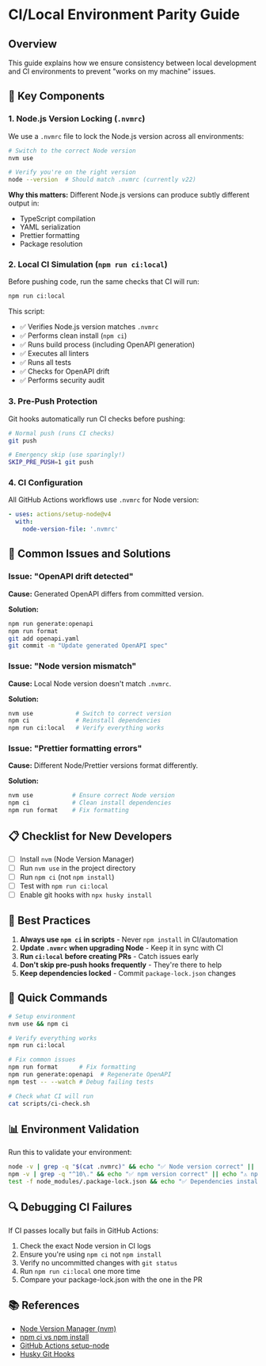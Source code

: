 # CI/Local Environment Parity Guide

## Overview

This guide explains how we ensure consistency between local development and CI environments to prevent "works on my machine" issues.

## 🎯 Key Components

### 1. Node.js Version Locking (`.nvmrc`)

We use a `.nvmrc` file to lock the Node.js version across all environments:

```bash
# Switch to the correct Node version
nvm use

# Verify you're on the right version
node --version  # Should match .nvmrc (currently v22)
```

**Why this matters:** Different Node.js versions can produce subtly different output in:
- TypeScript compilation
- YAML serialization
- Prettier formatting
- Package resolution

### 2. Local CI Simulation (`npm run ci:local`)

Before pushing code, run the same checks that CI will run:

```bash
npm run ci:local
```

This script:
- ✅ Verifies Node.js version matches `.nvmrc`
- ✅ Performs clean install (`npm ci`)
- ✅ Runs build process (including OpenAPI generation)
- ✅ Executes all linters
- ✅ Runs all tests
- ✅ Checks for OpenAPI drift
- ✅ Performs security audit

### 3. Pre-Push Protection

Git hooks automatically run CI checks before pushing:

```bash
# Normal push (runs CI checks)
git push

# Emergency skip (use sparingly!)
SKIP_PRE_PUSH=1 git push
```

### 4. CI Configuration

All GitHub Actions workflows use `.nvmrc` for Node version:

```yaml
- uses: actions/setup-node@v4
  with:
    node-version-file: '.nvmrc'
```

## 🚨 Common Issues and Solutions

### Issue: "OpenAPI drift detected"

**Cause:** Generated OpenAPI differs from committed version.

**Solution:**
```bash
npm run generate:openapi
npm run format
git add openapi.yaml
git commit -m "Update generated OpenAPI spec"
```

### Issue: "Node version mismatch"

**Cause:** Local Node version doesn't match `.nvmrc`.

**Solution:**
```bash
nvm use            # Switch to correct version
npm ci             # Reinstall dependencies
npm run ci:local   # Verify everything works
```

### Issue: "Prettier formatting errors"

**Cause:** Different Node/Prettier versions format differently.

**Solution:**
```bash
nvm use           # Ensure correct Node version
npm ci            # Clean install dependencies
npm run format    # Fix formatting
```

## 📋 Checklist for New Developers

- [ ] Install `nvm` (Node Version Manager)
- [ ] Run `nvm use` in the project directory
- [ ] Run `npm ci` (not `npm install`)
- [ ] Test with `npm run ci:local`
- [ ] Enable git hooks with `npx husky install`

## 🔧 Best Practices

1. **Always use `npm ci` in scripts** - Never `npm install` in CI/automation
2. **Update `.nvmrc` when upgrading Node** - Keep it in sync with CI
3. **Run `ci:local` before creating PRs** - Catch issues early
4. **Don't skip pre-push hooks frequently** - They're there to help
5. **Keep dependencies locked** - Commit `package-lock.json` changes

## 🚀 Quick Commands

```bash
# Setup environment
nvm use && npm ci

# Verify everything works
npm run ci:local

# Fix common issues
npm run format      # Fix formatting
npm run generate:openapi  # Regenerate OpenAPI
npm test -- --watch # Debug failing tests

# Check what CI will run
cat scripts/ci-check.sh
```

## 📊 Environment Validation

Run this to validate your environment:

```bash
node -v | grep -q "$(cat .nvmrc)" && echo "✅ Node version correct" || echo "❌ Wrong Node version"
npm -v | grep -q "^10\." && echo "✅ npm version correct" || echo "⚠️ npm version may differ"
test -f node_modules/.package-lock.json && echo "✅ Dependencies installed with npm ci" || echo "❌ Run npm ci"
```

## 🔍 Debugging CI Failures

If CI passes locally but fails in GitHub Actions:

1. Check the exact Node version in CI logs
2. Ensure you're using `npm ci` not `npm install`
3. Verify no uncommitted changes with `git status`
4. Run `npm run ci:local` one more time
5. Compare your package-lock.json with the one in the PR

## 📚 References

- [Node Version Manager (nvm)](https://github.com/nvm-sh/nvm)
- [npm ci vs npm install](https://docs.npmjs.com/cli/v8/commands/npm-ci)
- [GitHub Actions setup-node](https://github.com/actions/setup-node)
- [Husky Git Hooks](https://typicode.github.io/husky/)